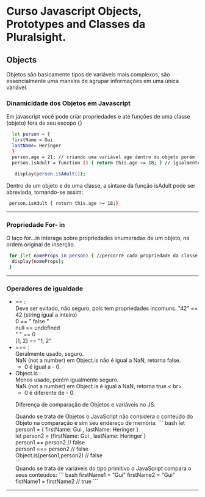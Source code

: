 #  Curso Javascript Objects, Prototypes and Classes da Pluralsight.

## Objects
Objetos são basicamente tipos de variáveis mais complexos, são essencialmente uma maneira de agrupar informações em uma única variável.

### Dinamicidade dos Objetos em Javascript
Em javascript você pode criar propriedades e até funções de uma classe (objeto) fora de seu escopo {}

``` bash
  let person = {
  firstName = Gui
  lastName= Heringer
  }
  person.age = 21; // criando uma variável age dentro do objeto porém fora do escopo
  person.isAdult = function () { return this.age >= 18; } // igualmente criando a função isAdult()
  
   display(person.isAdult());
  ```
 Dentro de um objeto e de uma classe, a sintaxe da função isAdult pode ser abreviada, tornando-se assim:
 ``` bash
  person.isAdult { return this.age >= 18;}
 ```
 ------------------------------------------
 ### Propriedade For- in
 O laço for...in  interage sobre propriedades enumeradas de um objeto, na ordem original de inserção.
 ``` bash
  for (let nomeProps in person) { //percorre cada propriedade da classe person de cima para baixo, atribuindo o valor das variáveis dele à variável nomeProps.
   display(nomeProps);
  }
  ```
  ------------------------------------------
  ### Operadores de igualdade 
  - == : <br>
    Deve ser evitado, não seguro, pois tem propriedades incomuns.
    "42" == 42 (string igual a inteiro) <br>
    0 == " false " <br>
    null == undefined <br>
    " " == 0 <br>
    [1, 2] == "1, 2"<br>
  - === : <br>
    Geralmente usado, seguro. <br>
    NaN (not a number) em Object.is não é igual a NaN, retorna false. <br> 
    + 0 é igual a - 0. <br>
  - Object.is : <br>
    Menos usado, porém igualmente seguro. <br>
    NaN (not a number) em Object.is é igual a NaN, retorna true.< br>
    + 0 é diferente de - 0.<br>
    <p> Diferença de comparação de Objetos e variáveis no JS. </p>
        Quando se trata de Objetos o JavaScript não considera o conteúdo do Objeto na comparação e sim seu endereço de memória: 
      ``` bash
        let person1 = { firstName: Gui , lastName: Heringer } <br>
        let person2 = {firstName: Gui , lastName: Heringer } <br>
        person1 == person2 // false <br>
        person1 === person2 // false <br>
        Object.is(person1,person2) // false <br>
      ```
       <br> Quando se trata de variáveis do tipo primitivo o JavaScript compara o seus conteúdos:
    ``` bash
        firstName1 = "Gui"
        firstName2 = "Gui" 
        fistName1 = firstName2 // true
    ```
 ------------------------------------------

